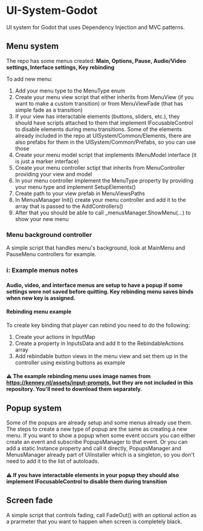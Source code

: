 # UI-System-Godot

UI system for Godot that uses Dependency Injection and MVC patterns.  

## Menu system
The repo has some menus created: **Main, Options, Pause, Audio/Video settings, Interface settings, Key rebinding**   

To add new menu:
1. Add your menu type to the MenuType enum
2. Create your menu view script that either inherits from MenuView (if you want to make a custom transition) or from MenuViewFade (that has simple fade as a transition)
3. If your view has interactable elements (buttons, sliders, etc.), they should have scripts attached to them that implement IFocusableControl to disable elements during menu transitions. Some of the elements already included in the repo at UISystem/Common/Elements, there are also prefabs for them in the UISystem/Common/Prefabs, so you can use those
4. Create your menu model script that implements IMenuModel interface (it is just a marker interface)
5. Create your menu controller sctipt that inherits from MenuController providing your view and model
6. In your menu controller implement the MenuType property by providing your menu type and implement SetupElements()
7. Create path to your view prefab in MenuViewsPaths
8. In MenusManager Init() create your menu controller and add it to the array that is passed to the AddControllers()
9. After that you should be able to call _menusManager.ShowMenu(...) to show your new menu

### Menu background controller
A simple script that handles menu's background, look at MainMenu and PauseMenu controllers for example.

### ℹ️: Example menus notes

#### Audio, video, and interface menus are setup to have a popup if some settings were not saved before quitting. Key rebinding menu saves binds when new key is assigned.

#### Rebinding menu example  
  
To create key binding that player can rebind you need to do the following:
1. Create your actions in InputMap
2. Create a property in InputsData and add it to the RebindableActions array
3. Add rebindable button views in the menu view and set them up in the controller using existing buttons as example
#### ⚠️ The example rebinding menu uses image names from https://kenney.nl/assets/input-prompts, but they are not included in this repository. You'll need to download them separately.

## Popup system
Some of the popups are already setup and some menus already use them. The steps to create a new type of popup are the same as creating a new menu. 
If you want to show a popup when some event occurs you can either create an event and subscribe PopupsManager to that event. Or you can add a static Instance property and call it directly, PopupsManager and MenusManager already part of UiInstaller which is a singleton, so you don't need to add it to the list of autoloads.  
#### ⚠️ If you have interactable elements in your popup they should also implement IFocusableControl to disable them during transition

## Screen fade
A simple script that controls fading, call FadeOut() with an optional action as a prarmeter that you want to happen when screen is completely black.
